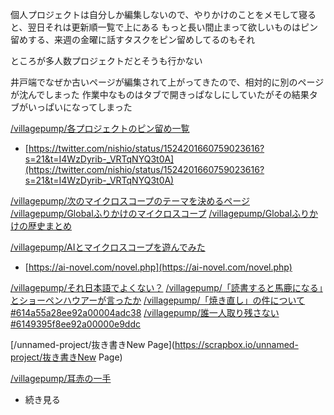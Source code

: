 
個人プロジェクトは自分しか編集しないので、やりかけのことをメモして寝ると、翌日それは更新順一覧で上にある
もっと長い間止まって欲しいものはピン留めする、来週の金曜に話すタスクをピン留めしてるのもそれ

ところが多人数プロジェクトだとそうも行かない

井戸端でなぜか古いページが編集されて上がってきたので、相対的に別のページが沈んでしまった
作業中なものはタブで開きっぱなしにしていたがその結果タブがいっぱいになってしまった



[/villagepump/各プロジェクトのピン留め一覧](https://scrapbox.io/villagepump/各プロジェクトのピン留め一覧)
- [https://twitter.com/nishio/status/1524201660759023616?s=21&t=I4WzDyrib-_VRTqNYQ3t0A](https://twitter.com/nishio/status/1524201660759023616?s=21&t=I4WzDyrib-_VRTqNYQ3t0A)

[/villagepump/次のマイクロスコープのテーマを決めるページ](https://scrapbox.io/villagepump/次のマイクロスコープのテーマを決めるページ)
[/villagepump/Globalふりかけのマイクロスコープ](https://scrapbox.io/villagepump/Globalふりかけのマイクロスコープ)
[/villagepump/Globalふりかけの歴史まとめ](https://scrapbox.io/villagepump/Globalふりかけの歴史まとめ)

[/villagepump/AIとマイクロスコープを遊んでみた](https://scrapbox.io/villagepump/AIとマイクロスコープを遊んでみた)
- [https://ai-novel.com/novel.php](https://ai-novel.com/novel.php)

[/villagepump/それ日本語でよくない？](https://scrapbox.io/villagepump/それ日本語でよくない？)
[/villagepump/「読書すると馬鹿になる」とショーペンハウアーが言ったか](https://scrapbox.io/villagepump/「読書すると馬鹿になる」とショーペンハウアーが言ったか)
[/villagepump/「焼き直し」の件について#614a55a28ee92a00004adc38](https://scrapbox.io/villagepump/「焼き直し」の件について#614a55a28ee92a00004adc38)
[/villagepump/誰一人取り残さない#6149395f8ee92a00000e9ddc](https://scrapbox.io/villagepump/誰一人取り残さない#6149395f8ee92a00000e9ddc)

[/unnamed-project/抜き書きNew Page](https://scrapbox.io/unnamed-project/抜き書きNew Page)

[/villagepump/耳赤の一手](https://scrapbox.io/villagepump/耳赤の一手)
- 続き見る
